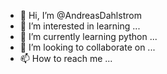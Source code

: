 - 👋 Hi, I’m @AndreasDahlstrom
- 👀 I’m interested in learning ...
- 🌱 I’m currently learning python ...
- 💞️ I’m looking to collaborate on ...
- 📫 How to reach me ...

<!---
AndreasDahlstrom/AndreasDahlstrom is a ✨ special ✨ repository because its `README.md` (this file) appears on your GitHub profile.
You can click the Preview link to take a look at your changes.
--->

